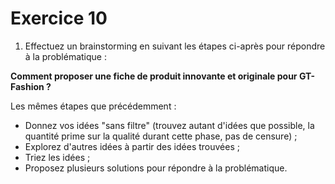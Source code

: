 # Exercice 10

1. Effectuez un brainstorming en suivant les étapes ci-après pour répondre à la problématique :

**Comment proposer une fiche de produit innovante et originale pour GT-Fashion ?**

Les mêmes étapes que précédemment :
- Donnez vos idées "sans filtre" (trouvez autant d'idées que possible, la quantité prime sur la qualité durant cette phase, pas de censure) ;
- Explorez d'autres idées à partir des idées trouvées ;
- Triez les idées ;
- Proposez plusieurs solutions pour répondre à la problématique.